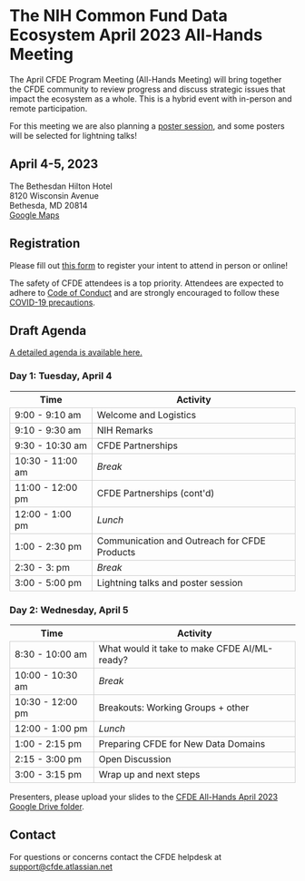 # The NIH Common Fund Data Ecosystem April 2023 All-Hands Meeting

The April CFDE Program Meeting (All-Hands Meeting) will bring together the CFDE community to review progress and discuss strategic issues that impact the ecosystem as a whole. This is a hybrid event with in-person and remote participation.

For this meeting we are also planning a [poster session](https://nih-cfde.github.io/2023-april-all-hands-meeting/ABSTRACTS), and some
posters will be selected for lightning talks! 

## April 4-5, 2023

The Bethesdan Hilton Hotel <br/>
8120 Wisconsin Avenue <br/>
Bethesda, MD 20814 <br/>
[Google Maps](https://goo.gl/maps/bYKJiKZeGnmywWCm8)


## Registration

Please fill out [this form](https://forms.gle/G7SEEcJdjZozbUUg6) to
register your intent to attend in person or online!

The safety of CFDE attendees is a top priority. Attendees are expected to adhere to [Code of Conduct](https://nih-cfde.github.io/2023-april-all-hands-meeting/CODEOFCONDUCT/) and are strongly encouraged to follow these [COVID-19 precautions](https://nih-cfde.github.io/2023-april-all-hands-meeting/COVID/).

<!--

## Booking hotel rooms

Please use [this link](https://www.hilton.com/en/book/reservation/deeplink/?ctyhocn=WASBAUP&groupCode=CF4&arrivaldate=2023-04-03&departuredate=2023-04-06&cid=OM,WW,HILTONLINK,EN,DirectLink&fromId=HILTONLINKDIRECT) to book hotel rooms at the Bethesdan for the dates of the meeting. Booking deadline: February 24th, 2023.

-->

## Draft Agenda 

[A detailed agenda is available here.](https://docs.google.com/document/d/1y7d2n-jutCZVcYZ1rz_yq9X7uxkpQn1M/edit?usp=sharing&ouid=108542948824361321088&rtpof=true&sd=true)

### Day 1: Tuesday, April 4

<google-sheets-html-origin><style type="text/css"><!--td {border: 1px solid #cccccc;}br {mso-data-placement:same-cell;}--></style>

Time | Activity
-- | --
9:00 - 9:10 am | Welcome and Logistics
9:10 - 9:30 am | NIH Remarks 
9:30 - 10:30 am | CFDE Partnerships
10:30 - 11:00 am | _Break_
11:00 - 12:00 pm | CFDE Partnerships (cont'd)
12:00 - 1:00 pm | _Lunch_
1:00 - 2:30 pm | Communication and Outreach for CFDE Products
2:30 - 3: pm | _Break_
3:00 - 5:00 pm | Lightning talks and poster session


### Day 2: Wednesday, April 5

Time | Activity
-- | --
8:30 - 10:00 am | What would it take to make CFDE AI/ML-ready?
10:00 - 10:30 am | _Break_
10:30 - 12:00 pm | Breakouts: Working Groups + other
12:00 - 1:00 pm | _Lunch_
1:00 - 2:15 pm | Preparing CFDE for New Data Domains
2:15 - 3:00 pm | Open Discussion
3:00 - 3:15 pm | Wrap up and next steps

Presenters, please upload your slides to the [CFDE All-Hands April 2023 Google Drive folder](https://drive.google.com/drive/folders/1axSoVORpgKjNnWYF_gQngGml5ZDvZRAH?usp=sharing).

## Contact

For questions or concerns contact the CFDE helpdesk at [support@cfde.atlassian.net](mailto:support@cfde.atlassian.net)
